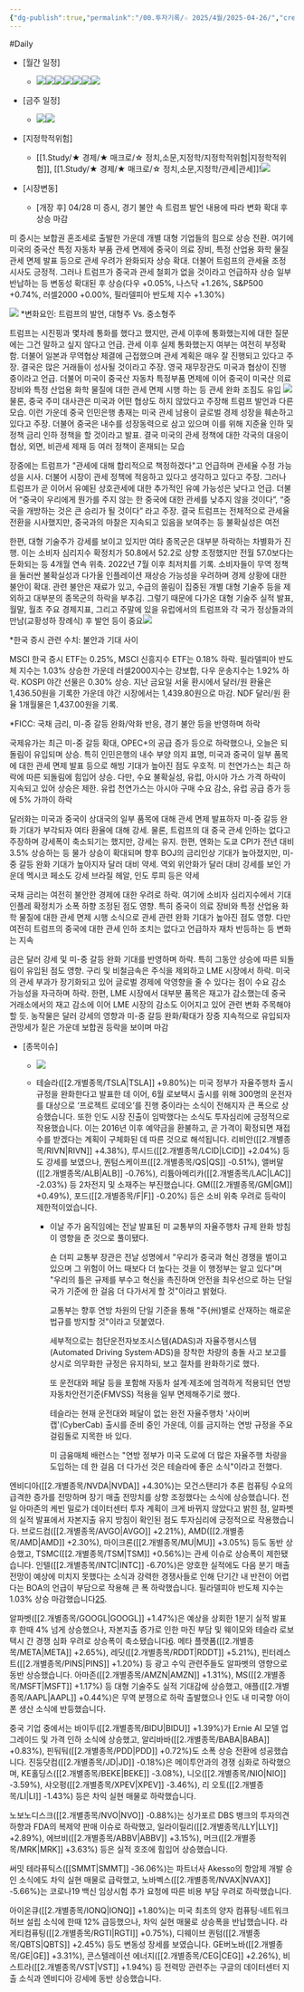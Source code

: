 ```yaml
---
{"dg-publish":true,"permalink":"/00.투자기록/☆ 2025/4월/2025-04-26/","created":"2025-04-25T13:05:16.145+09:00","updated":"2025-06-03T20:07:54.400+09:00"}
---
```


#Daily 


- [월간 일정]
	- ![](/img/user/attachments/Pasted%20image%2020250417172725.png)![](/img/user/attachments/Pasted%20image%2020250416150009.png)![](/img/user/attachments/Pasted%20image%2020250328104947.png)![](/img/user/attachments/Pasted%20image%2020250326131419.png)![](/img/user/attachments/Pasted%20image%2020250326131350.png)![](/img/user/attachments/Pasted%20image%2020250331141952.png)![](/img/user/attachments/Pasted%20image%2020250402141902.png)

- [금주 일정]
	- ![](/img/user/attachments/Pasted%20image%2020250425130700.png)![](/img/user/attachments/Pasted%20image%2020250425132425.png)
		  




- [지정학적위험]
	- [[1.Study/★ 경제/★ 매크로/☆ 정치,소문,지정학/지정학적위험\|지정학적위험]], [[1.Study/★ 경제/★ 매크로/☆ 정치,소문,지정학/관세\|관세]]!![](/img/user/attachments/Pasted%20image%2020250425130627.png)






- [시장변동]
	- [개장 후] 04/28 미 증시, 경기 불안 속 트럼프 발언 내용에 따라 변화 확대 후 상승 마감

미 증시는 보합권 혼조세로 출발한 가운데 개별 대형 기업들의 힘으로 상승 전환. 여기에 미국의 중국산 특정 자동차 부품 관세 면제에 중국이 의료 장비, 특정 산업용 화학 물질 관세 면제 발표 등으로 관세 우려가 완화되자 상승 확대. 더불어 트럼프의 관세율 조정 시사도 긍정적. 그러나 트럼프가 중국과 관세 철회가 없을 것이라고 언급하자 상승 일부 반납하는 등 변동성 확대된 후 상승(다우 +0.05%, 나스닥 +1.26%, S&P500 +0.74%, 러셀2000 +0.00%, 필라델피아 반도체 지수 +1.30%)

![](/img/user/attachments/Pasted%20image%2020250428064630.png)
*변화요인: 트럼프의 발언, 대형주 Vs. 중소형주

트럼프는 시진핑과 몇차례 통화를 했다고 했지만, 관세 이후에 통화했는지에 대한 질문에는 그건 말하고 싶지 않다고 언급. 관세 이후 실제 통화했는지 여부는 여전히 부정확함. 더불어 일본과 무역협상 체결에 근접했으며 관세 계획은 매우 잘 진행되고 있다고 주장. 결국은 많은 거래들이 성사될 것이라고 주장. 영국 재무장관도 미국과 협상이 진행 중이라고 언급. 더불어 미국이 중국산 자동차 특정부품 면제에 이어 중국이 미국산 의료 장비와 특정 산업용 화학 물질에 대한 관세 면제 시행 하는 등 관세 완화 조짐도 유입
![](/img/user/attachments/Pasted%20image%2020250428064641.png)
물론, 중국 주미 대사관은 미국과 어떤 협상도 하지 않았다고 주장해 트럼프 발언과 다른 모습. 이런 가운데 중국 인민은행 총재는 미국 관세 남용이 글로벌 경제 성장을 훼손하고 있다고 주장. 더불어 중국은 내수를 성장동력으로 삼고 있으며 이를 위해 지준율 인하 및 정책 금리 인하 정책을 할 것이라고 발표. 결국 미국의 관세 정책에 대한 각국의 대응이 협상, 외면, 비관세 제재 등 여러 정책이 혼재되는 모습

장중에는 트럼프가 "관세에 대해 합리적으로 책정하겠다"고 언급하며 관세율 수정 가능성을 시사. 더불어 시장이 관세 정책에 적응하고 있다고 생각하고 있다고 주장. 그러나 트럼프가 곧 이어서 유예된 상호관세에 대한 추가적인 유예 가능성은 낮다고 언급. 더불어 “중국이 우리에게 뭔가를 주지 않는 한 중국에 대한 관세를 낮추지 않을 것이다”, “중국을 개방하는 것은 큰 승리가 될 것이다” 라고 주장. 결국 트럼프는 전체적으로 관세율 전환을 시사했지만, 중국과의 마찰은 지속되고 있음을 보여주는 등 불확실성은 여전

한편, 대형 기술주가 강세를 보이고 있지만 여타 종목군은 대부분 하락하는 차별화가 진행. 이는 소비자 심리지수 확정치가 50.8에서 52.2로 상향 조정했지만 전월 57.0보다는 둔화되는 등 4개월 연속 위축. 2022년 7월 이후 최저치를 기록. 소비자들이 무역 정책을 둘러싼 불확실성과 다가올 인플레이션 재상승 가능성을 우려하며 경제 상황에 대한 불안이 확대. 관련 불안은 재료가 있고, 수급의 쏠림이 집중된 개별 대형 기술주 등을 제외하고 대부분의 종목군의 하락을 부추김. 그렇기 때문에 다가온 대형 기술주 실적 발표, 월말, 월초 주요 경제지표, 그리고 주말에 있을 유럽에서의 트럼프와 각 국가 정상들과의 만남(교황성하 장례식) 후 발언 등이 중요![](/img/user/attachments/Pasted%20image%2020250428064652.png)

*한국 증시 관련 수치: 불안과 기대 사이

MSCI 한국 증시 ETF는 0.25%, MSCI 신흥지수 ETF는 0.18% 하락. 필라델피아 반도체 지수는 1.03% 상승한 가운데 러셀2000지수는 강보합, 다우 운송지수는 1.92% 하락. KOSPI 야간 선물은 0.30% 상승. 지난 금요일 서울 환시에서 달러/원 환율은 1,436.50원을 기록한 가운데 야간 시장에서는 1,439.80원으로 마감. NDF 달러/원 환율 1개월물은 1,437.00원을 기록. 


*FICC: 국채 금리, 미-중 갈등 완화/악화 반응, 경기 불안 등을 반영하며 하락

국제유가는 최근 미-중 갈등 확대, OPEC+의 공급 증가 등으로 하락했으나, 오늘은 되돌림이 유입되며 상승. 특히 인민은행의 내수 부양 의지 표명, 미국과 중국이 일부 품목에 대한 관세 면제 발표 등으로 해빙 기대가 높아진 점도 우호적. 미 천연가스는 최근 하락에 따른 되돌림에 힘입어 상승. 다만, 수요 불확실성, 유럽, 아시아 가스 가격 하락이 지속되고 있어 상승은 제한. 유럽 천연가스는 아시아 구매 수요 감소, 유럽 공급 증가 등에 5% 가까이 하락

달러화는 미국과 중국이 상대국의 일부 품목에 대해 관세 면제 발표하자 미-중 갈등 완화 기대가 부각되자 여타 환율에 대해 강세. 물론, 트럼프의 대 중국 관세 인하는 없다고 주장하며  강세폭이 축소되기는 했지만, 강세는 유지. 한편, 엔화는 도쿄 CPI가 전년 대비 3.5% 상승하는 등 물가 상승이 확대되며 향후 BOJ의 금리인상 기대가 높아졌지만, 미-중 갈등 완화 기대가 높아지자 달러 대비 약세. 역외 위안화가 달러 대비 강세를 보인 가운데 멕시코 페소도 강세 브라질 헤알, 인도 루피 등은 약세

국채 금리는 여전히 불안한 경제에 대한 우려로 하락. 여기에 소비자 심리지수에서 기대 인플레 확정치가 소폭 하향 조정된 점도 영향. 특히 중국이 의료 장비와 특정 산업용 화학 물질에 대한 관세 면제 시행 소식으로 관세 관련 완화 기대가 높아진 점도 영향. 다만  여전히 트럼프의 중국에 대한 관세 인하 조치는 없다고 언급하자 재차 반등하는 등 변화는 지속

금은 달러 강세 및 미-중 갈등 완화 기대를 반영하며 하락. 특히 그동안 상승에 따른 되돌림이 유입된 점도 영향. 구리 및 비철금속은 주식을 제외하고 LME 시장에서 하락. 미국의 관세 부과가 장기화되고 있어 글로벌 경제에 악영향을 줄 수 있다는 점이 수요 감소 가능성을 자극하며 하락. 한편, LME 시장에서 대부분 품목은 재고가 감소했는데 중국 거래소에서의 재고 감소에 이어 LME 시장의 감소도 이어지고 있어 관련 변화 주목해야 할 듯. 농작물은 달러 강세의 영향과 미-중 갈등 완화/확대가 장중 지속적으로 유입되자 관망세가 짙은 가운데 보합권 등락을 보이며 마감




- [종목이슈]
	- ![](/img/user/attachments/Pasted%20image%2020250428065439.png)
	- 테슬라([[2.개별종목/TSLA\|TSLA]] +9.80%)는 미국 정부가 자율주행차 출시 규정을 완화한다고 발표한 데 이어, 6월 로보택시 출시를 위해 300명의 운전자를 대상으로 ‘프로젝트 로데오’를 진행 중이라는 소식이 전해지자 큰 폭으로 상승했습니다. 또한 인도 시장 진출이 임박했다는 소식도 투자심리에 긍정적으로 작용했습니다. 이는 2016년 이후 예약금을 환불하고, 곧 가격이 확정되면 재접수를 받겠다는 계획이 구체화된 데 따른 것으로 해석됩니다. 리비안([[2.개별종목/RIVN\|RIVN]] +4.38%), 루시드([[2.개별종목/LCID\|LCID]] +2.04%) 등도 강세를 보였으나, 퀀텀스케이프([[2.개별종목/QS\|QS]] -0.51%), 앨버말([[2.개별종목/ALB\|ALB]] -0.76%), 리튬아메리카([[2.개별종목/LAC\|LAC]] -2.03%) 등 2차전지 및 소재주는 부진했습니다. GM([[2.개별종목/GM\|GM]] +0.49%), 포드([[2.개별종목/F\|F]] -0.20%) 등은 소비 위축 우려로 등락이 제한적이었습니다.
	  
	  - 이날 주가 움직임에는 전날 발표된 미 교통부의 자율주행차 규제 완화 방침이 영향을 준 것으로 풀이됐다.  
	    
	    숀 더피 교통부 장관은 전날 성명에서 "우리가 중국과 혁신 경쟁을 벌이고 있으며 그 위험이 어느 때보다 더 높다는 것을 이 행정부는 알고 있다"며 "우리의 틀은 규제를 부수고 혁신을 촉진하며 안전을 최우선으로 하는 단일 국가 기준에 한 걸음 더 다가서게 할 것"이라고 밝혔다.  
	    
	    교통부는 향후 연방 차원의 단일 기준을 통해 "주(州)별로 산재하는 해로운 법규를 방지할 것"이라고 덧붙였다.  
	    
	    세부적으로는 첨단운전자보조시스템(ADAS)과 자율주행시스템(Automated Driving System·ADS)을 장착한 차량의 충돌 사고 보고를 상시로 의무화한 규정은 유지하되, 보고 절차를 완화하기로 했다.  
	    
	    또 운전대와 페달 등을 포함해 자동차 설계·제조에 엄격하게 적용되던 연방 자동차안전기준(FMVSS) 적용을 일부 면제해주기로 했다.  
	    
	    테슬라는 현재 운전대와 페달이 없는 완전 자율주행차 '사이버캡'(CyberCab) 출시를 준비 중인 가운데, 이를 금지하는 연방 규정을 주요 걸림돌로 지목한 바 있다.  
	    
	    미 금융매체 배런스는 "연방 정부가 미국 도로에 더 많은 자율주행 차량을 도입하는 데 한 걸음 더 다가선 것은 테슬라에 좋은 소식"이라고 전했다.

엔비디아([[2.개별종목/NVDA\|NVDA]] +4.30%)는 모건스탠리가 추론 컴퓨팅 수요의 급격한 증가를 전망하며 장기 매출 전망치를 상향 조정했다는 소식에 상승했습니다. 전일 아마존의 케빈 밀로가 데이터센터 투자 계획이 크게 바뀌지 않았다고 밝힌 점, 알파벳의 실적 발표에서 자본지출 유지 방침이 확인된 점도 투자심리에 긍정적으로 작용했습니다. 브로드컴([[2.개별종목/AVGO\|AVGO]] +2.21%), AMD([[2.개별종목/AMD\|AMD]] +2.30%), 마이크론([[2.개별종목/MU\|MU]] +3.05%) 등도 동반 상승했고, TSMC([[2.개별종목/TSM\|TSM]] +0.56%)는 관세 이슈로 상승폭이 제한됐습니다. 인텔([[2.개별종목/INTC\|INTC]] -6.70%)은 양호한 실적에도 다음 분기 매출 전망이 예상에 미치지 못했다는 소식과 강력한 경쟁사들로 인해 단기간 내 반전이 어렵다는 BOA의 언급이 부담으로 작용해 큰 폭 하락했습니다. 필라델피아 반도체 지수는 1.03% 상승 마감했습니다[2](https://www.yna.co.kr/view/AKR20250426007400091)[5](https://kr.investing.com/news/transcripts/article-93CH-1453748).

알파벳([[2.개별종목/GOOGL\|GOOGL]] +1.47%)은 예상을 상회한 1분기 실적 발표 후 한때 4% 넘게 상승했으나, 자본지출 증가로 인한 마진 부담 및 웨이모와 테슬라 로보택시 간 경쟁 심화 우려로 상승폭이 축소됐습니다[6](https://dealsite.co.kr/articles/140406). 메타 플랫폼([[2.개별종목/META\|META]] +2.65%), 레딧([[2.개별종목/RDDT\|RDDT]] +5.21%), 핀터레스트([[2.개별종목/PINS\|PINS]] +1.20%) 등 광고 수익 관련주들도 알파벳의 영향으로 동반 상승했습니다. 아마존([[2.개별종목/AMZN\|AMZN]] +1.31%), MS([[2.개별종목/MSFT\|MSFT]] +1.17%) 등 대형 기술주도 실적 기대감에 상승했고, 애플([[2.개별종목/AAPL\|AAPL]] +0.44%)은 무역 분쟁으로 하락 출발했으나 인도 내 미국향 아이폰 생산 소식에 반등했습니다.

중국 기업 중에서는 바이두([[2.개별종목/BIDU\|BIDU]] +1.39%)가 Ernie AI 모델 업그레이드 및 가격 인하 소식에 상승했고, 알리바바([[2.개별종목/BABA\|BABA]] +0.83%), 핀둬둬([[2.개별종목/PDD\|PDD]] +0.72%)도 소폭 상승 전환에 성공했습니다. 진둥닷컴([[2.개별종목/JD\|JD]] -0.18%)은 메이투안과의 경쟁 심화로 하락했으며, KE홀딩스([[2.개별종목/BEKE\|BEKE]] -3.08%), 니오([[2.개별종목/NIO\|NIO]] -3.59%), 샤오펑([[2.개별종목/XPEV\|XPEV]] -3.46%), 리 오토([[2.개별종목/LI\|LI]] -1.43%) 등은 차익 실현 매물로 하락했습니다.

노보노디스크([[2.개별종목/NVO\|NVO]] -0.88%)는 싱가포르 DBS 뱅크의 투자의견 하향과 FDA의 복제약 판매 이슈로 하락했고, 일라이릴리([[2.개별종목/LLY\|LLY]] +2.89%), 에브비([[2.개별종목/ABBV\|ABBV]] +3.15%), 머크([[2.개별종목/MRK\|MRK]] +3.63%) 등은 실적 호조에 힘입어 상승했습니다.

써밋 테라퓨틱스([[SMMT\|SMMT]] -36.06%)는 파트너사 Akesso의 항암제 개발 승인 소식에도 차익 실현 매물로 급락했고, 노바벡스([[2.개별종목/NVAX\|NVAX]] -5.66%)는 코로나19 백신 임상시험 추가 요청에 따른 비용 부담 우려로 하락했습니다.

아이온큐([[2.개별종목/IONQ\|IONQ]] +1.80%)는 미국 최초의 양자 컴퓨팅·네트워크 허브 설립 소식에 한때 12% 급등했으나, 차익 실현 매물로 상승폭을 반납했습니다. 라게티컴퓨팅([[2.개별종목/RGTI\|RGTI]] +0.75%), 디웨이브 퀀텀([[2.개별종목/QBTS\|QBTS]] +2.45%) 등도 변동성 장세를 보였습니다. GE버노바([[2.개별종목/GE\|GE]] +3.31%), 콘스텔레이션 에너지([[2.개별종목/CEG\|CEG]] +2.26%), 비스트라([[2.개별종목/VST\|VST]] +1.94%) 등 전력망 관련주는 구글의 데이터센터 지출 소식과 엔비디아 강세에 동반 상승했습니다.
